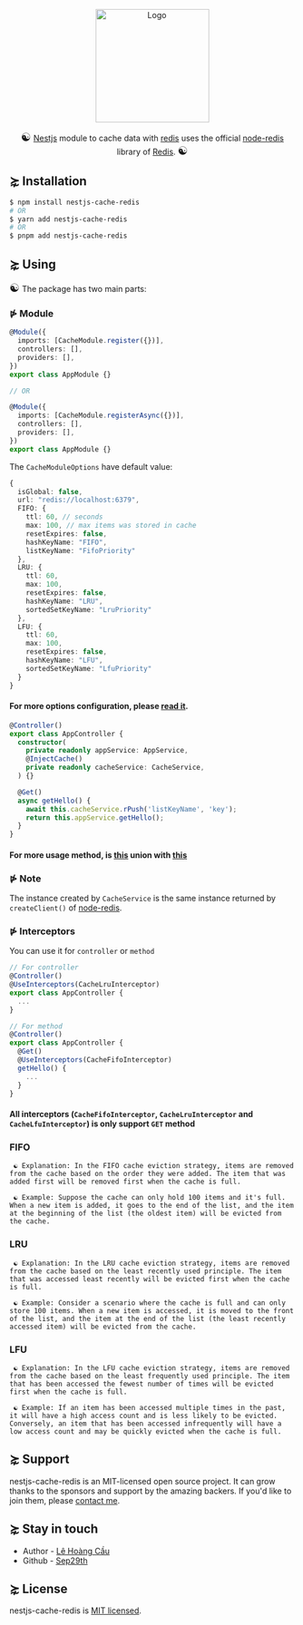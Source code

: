<p align="center">
  <img src="https://upload.wikimedia.org/wikipedia/commons/thumb/1/17/Yin_yang.svg/480px-Yin_yang.svg.png" width="200" alt="Logo" />
</p>

[circleci-image]: https://img.shields.io/circleci/build/github/nestjs/nest/master?token=abc123def456
[circleci-url]: https://circleci.com/gh/nestjs/nest

  <p align="center"> <span style="font-size: 20px;">☯</span> <a href="https://nestjs.com/" target="_blank">Nestjs</a> module to cache data with <a href="https://www.npmjs.com/package/redis" target="_blank">redis</a> uses the official <a href="https://github.com/redis/node-redis" target="_blank">node-redis</a> library of <a href="https://redis.io/" target="_blank">Redis</a>. <span style="font-size: 20px;">☯</span></p>
    <p align="center">

## ⋩ Installation

```bash
$ npm install nestjs-cache-redis
# OR
$ yarn add nestjs-cache-redis
# OR
$ pnpm add nestjs-cache-redis
```

## ⋩ Using

<p> <span style="font-size: 20px;">☯</span> The package has two main parts: </p>

### ⋫ Module

```typescript
@Module({
  imports: [CacheModule.register({})],
  controllers: [],
  providers: [],
})
export class AppModule {}

// OR

@Module({
  imports: [CacheModule.registerAsync({})],
  controllers: [],
  providers: [],
})
export class AppModule {}
```

The `CacheModuleOptions` have default value:

```typescript
{
  isGlobal: false,
  url: "redis://localhost:6379",
  FIFO: {
    ttl: 60, // seconds
    max: 100, // max items was stored in cache
    resetExpires: false,
    hashKeyName: "FIFO",
    listKeyName: "FifoPriority"
  },
  LRU: {
    ttl: 60,
    max: 100,
    resetExpires: false,
    hashKeyName: "LRU",
    sortedSetKeyName: "LruPriority"
  },
  LFU: {
    ttl: 60,
    max: 100,
    resetExpires: false,
    hashKeyName: "LFU",
    sortedSetKeyName: "LfuPriority"
  }
}
```

#### For more options configuration, please [read it](https://github.com/redis/node-redis/blob/HEAD/docs/client-configuration.md).

```typescript
@Controller()
export class AppController {
  constructor(
    private readonly appService: AppService,
    @InjectCache()
    private readonly cacheService: CacheService,
  ) {}

  @Get()
  async getHello() {
    await this.cacheService.rPush('listKeyName', 'key');
    return this.appService.getHello();
  }
}
```

#### For more usage method, is [this](https://github.com/redis/node-redis/blob/dbf8f59a47573e6a1c75b78e566af8c493015d5d/packages/client/lib/client/commands.ts) union with [this](https://github.com/redis/node-redis/blob/dbf8f59a47573e6a1c75b78e566af8c493015d5d/packages/client/lib/cluster/commands.ts)

### ⋫ Note

The instance created by `CacheService` is the same instance returned by `createClient()` of <a href="https://github.com/redis/node-redis" target="_blank">node-redis</a>.

### ⋫ Interceptors

You can use it for `controller` or `method`

```typescript
// For controller
@Controller()
@UseInterceptors(CacheLruInterceptor)
export class AppController {
  ...
}

// For method
@Controller()
export class AppController {
  @Get()
  @UseInterceptors(CacheFifoInterceptor)
  getHello() {
    ...
  }
}
```

#### All interceptors (`CacheFifoInterceptor`, `CacheLruInterceptor` and `CacheLfuInterceptor`) is only support `GET` method

### FIFO

```
 ☯ Explanation: In the FIFO cache eviction strategy, items are removed from the cache based on the order they were added. The item that was added first will be removed first when the cache is full.

 ☯ Example: Suppose the cache can only hold 100 items and it's full. When a new item is added, it goes to the end of the list, and the item at the beginning of the list (the oldest item) will be evicted from the cache.
```

### LRU

```
 ☯ Explanation: In the LRU cache eviction strategy, items are removed from the cache based on the least recently used principle. The item that was accessed least recently will be evicted first when the cache is full.

 ☯ Example: Consider a scenario where the cache is full and can only store 100 items. When a new item is accessed, it is moved to the front of the list, and the item at the end of the list (the least recently accessed item) will be evicted from the cache.
```

### LFU

```
 ☯ Explanation: In the LFU cache eviction strategy, items are removed from the cache based on the least frequently used principle. The item that has been accessed the fewest number of times will be evicted first when the cache is full.

 ☯ Example: If an item has been accessed multiple times in the past, it will have a high access count and is less likely to be evicted. Conversely, an item that has been accessed infrequently will have a low access count and may be quickly evicted when the cache is full.
```

## ⋩ Support

nestjs-cache-redis is an MIT-licensed open source project. It can grow thanks to the sponsors and support by the amazing backers. If you'd like to join them, please [contact me](mailto://caulata1234@gmail.com).

## ⋩ Stay in touch

- Author - [Lê Hoàng Cầu](https://www.facebook.com/Sep29th)
- Github - [Sep29th](https://github.com/Sep29th)

## ⋩ License

nestjs-cache-redis is [MIT licensed](LICENSE).
